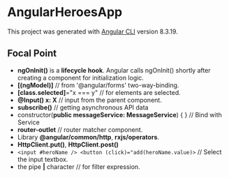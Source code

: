 # AngularHeroesApp

This project was generated with [Angular CLI](https://github.com/angular/angular-cli) version 8.3.19.

## Focal Point

- **ngOnInit()** is a **lifecycle hook**. Angular calls ngOnInit() shortly after creating a component for initialization logic.
- **[(ngModel)]**  // from '@angular/forms' two-way-binding.
- **[class.selected]**="x === y"  // for elements are selected.
- **@Input() x: X**  // input from the parent component.
- **subscribe()** // getting asynchronous API data
- constructor(**public messageService: MessageService**) { }  // Bind with Service
- **router-outlet** // router matcher component.
- Library **@angular/common/http**, **rxjs/operators**.
- **HttpClient.put()**, **HttpClient.post()**
- `<input #heroName /> <button (click)="add(heroName.value)>` // Select the input textbox.
- the pipe **|** character // for filter expression.
